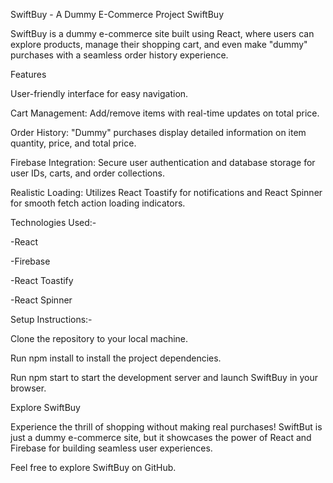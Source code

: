 SwiftBuy - A Dummy E-Commerce Project
SwiftBuy

SwiftBuy is a dummy e-commerce site built using React, where users can explore products, manage their shopping cart, and even make "dummy" purchases with a seamless order history experience.

Features

User-friendly interface for easy navigation.

Cart Management: Add/remove items with real-time updates on total price.

Order History: "Dummy" purchases display detailed information on item quantity, price, and total price.

Firebase Integration: Secure user authentication and database storage for user IDs, carts, and order collections.

Realistic Loading: Utilizes React Toastify for notifications and React Spinner for smooth fetch action loading indicators.

Technologies Used:-

-React

-Firebase

-React Toastify

-React Spinner

Setup Instructions:-

Clone the repository to your local machine.

Run npm install to install the project dependencies.

Run npm start to start the development server and launch SwiftBuy in your browser.

Explore SwiftBuy

Experience the thrill of shopping without making real purchases! SwiftBut is just a dummy e-commerce site, but it showcases the power of React and Firebase for building seamless user experiences.

Feel free to explore SwiftBuy on GitHub.
